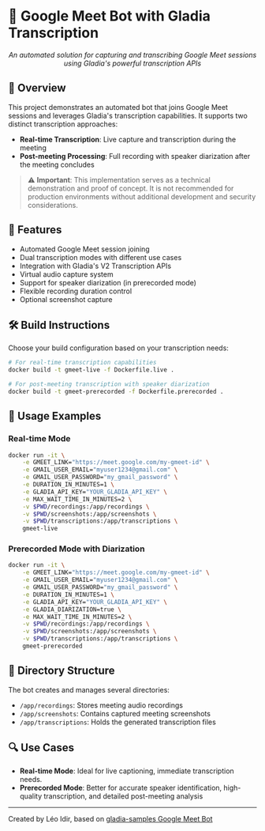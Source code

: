 # 🤖 Google Meet Bot with Gladia Transcription

<div align="center">
<em>An automated solution for capturing and transcribing Google Meet sessions using Gladia's powerful transcription APIs</em>
</div>

## 📝 Overview

This project demonstrates an automated bot that joins Google Meet sessions and leverages Gladia's transcription capabilities. It supports two distinct transcription approaches:

- **Real-time Transcription**: Live capture and transcription during the meeting
- **Post-meeting Processing**: Full recording with speaker diarization after the meeting concludes

> ⚠️ **Important**: This implementation serves as a technical demonstration and proof of concept. It is not recommended for production environments without additional development and security considerations.

## 🌟 Features

- Automated Google Meet session joining
- Dual transcription modes with different use cases
- Integration with Gladia's V2 Transcription APIs
- Virtual audio capture system
- Support for speaker diarization (in prerecorded mode)
- Flexible recording duration control
- Optional screenshot capture

## 🛠️ Build Instructions

Choose your build configuration based on your transcription needs:

```bash
# For real-time transcription capabilities
docker build -t gmeet-live -f Dockerfile.live .

# For post-meeting transcription with speaker diarization
docker build -t gmeet-prerecorded -f Dockerfile.prerecorded .
```

## 🚀 Usage Examples

### Real-time Mode

```bash
docker run -it \
    -e GMEET_LINK="https://meet.google.com/my-gmeet-id" \
    -e GMAIL_USER_EMAIL="myuser1234@gmail.com" \
    -e GMAIL_USER_PASSWORD="my_gmail_password" \
    -e DURATION_IN_MINUTES=1 \
    -e GLADIA_API_KEY="YOUR_GLADIA_API_KEY" \
    -e MAX_WAIT_TIME_IN_MINUTES=2 \
    -v $PWD/recordings:/app/recordings \
    -v $PWD/screenshots:/app/screenshots \
    -v $PWD/transcriptions:/app/transcriptions \
    gmeet-live
```

### Prerecorded Mode with Diarization

```bash
docker run -it \
    -e GMEET_LINK="https://meet.google.com/my-gmeet-id" \
    -e GMAIL_USER_EMAIL="myuser1234@gmail.com" \
    -e GMAIL_USER_PASSWORD="my_gmail_password" \
    -e DURATION_IN_MINUTES=1 \
    -e GLADIA_API_KEY="YOUR_GLADIA_API_KEY" \
    -e GLADIA_DIARIZATION=true \
    -e MAX_WAIT_TIME_IN_MINUTES=2 \
    -v $PWD/recordings:/app/recordings \
    -v $PWD/screenshots:/app/screenshots \
    -v $PWD/transcriptions:/app/transcriptions \
    gmeet-prerecorded
```

## 📁 Directory Structure

The bot creates and manages several directories:
- `/app/recordings`: Stores meeting audio recordings
- `/app/screenshots`: Contains captured meeting screenshots
- `/app/transcriptions`: Holds the generated transcription files

## 🔍 Use Cases

- **Real-time Mode**: Ideal for live captioning, immediate transcription needs.
- **Prerecorded Mode**: Better for accurate speaker identification, high-quality transcription, and detailed post-meeting analysis

---
Created by Léo Idir, based on [gladia-samples Google Meet Bot](https://github.com/gladiaio/gladia-samples/tree/main/integrations-examples/gmeet-bot)
